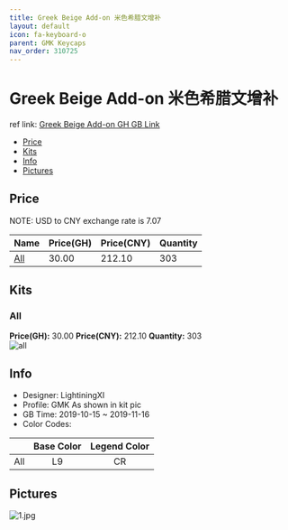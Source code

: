 ```yaml
---
title: Greek Beige Add-on 米色希腊文增补
layout: default
icon: fa-keyboard-o
parent: GMK Keycaps
nav_order: 310725
---
```


# Greek Beige Add-on 米色希腊文增补

ref link: [Greek Beige Add-on GH GB Link](https://geekhack.org/index.php?topic=102935.0)  

* [Price](#price)  
* [Kits](#kits)  
* [Info](#info)  
* [Pictures](#pictures)  


## Price  
NOTE: USD to CNY exchange rate is 7.07

| Name          | Price(GH)    |  Price(CNY) | Quantity |
| ------------- | ------------ |  ---------- | -------- |
|[All](#all)|30.00|212.10|303|


## Kits  
### All  
**Price(GH):** 30.00    **Price(CNY):** 212.10    **Quantity:** 303  
<img src="{{ 'assets/images/gmk-keycaps/greekbeigeadd-on/kits_pics/all.jpg' | relative_url }}" alt="all" class="image featured">


## Info  
* Designer: LightiningXI  
* Profile: GMK As shown in kit pic  
* GB Time: 2019-10-15 ~ 2019-11-16 
* Color Codes:  

| |Base Color     | Legend Color
| :-------------: | :-------------: | :------------:
|All|L9|CR

## Pictures  
<img src="{{ 'assets/images/gmk-keycaps/greekbeigeadd-on/rendering_pics/1.jpg' | relative_url }}" alt="1.jpg" class="image featured">

